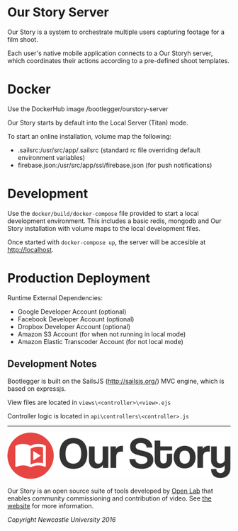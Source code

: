 # Our Story Server

Our Story is a system to orchestrate multiple users capturing footage for a film shoot. 

Each user's native mobile application connects to a Our Storyh server, which coordinates their actions according to a pre-defined shoot templates.

# Docker

Use the DockerHub image /bootlegger/ourstory-server

Our Story starts by default into the Local Server (Titan) mode.

To start an online installation, volume map the following:

- .sailsrc:/usr/src/app/.sailsrc (standard rc file overriding default environment variables)
- firebase.json:/usr/src/app/ssl/firebase.json (for push notifications)

# Development

Use the `docker/build/docker-compose` file provided to start a local development environment. This includes a basic redis, mongodb and Our Story installation with volume maps to the local development files.

Once started with `docker-compose up`, the server will be accesible at [http://localhost]().

# Production Deployment
Runtime External Dependencies:

- Google Developer Account (optional)
- Facebook Developer Account (optional)
- Dropbox Developer Account (optional)
- Amazon S3 Account (for when not running in local mode)
- Amazon Elastic Transcoder Account (for not local mode)

## Development Notes
Bootlegger is built on the SailsJS (http://sailsjs.org/) MVC engine, which is based on expressjs.

View files are located in `views\<controller>\<view>.ejs`

Controller logic is located in `api\controllers\<controller>.js`

---

![](platform.svg)

Our Story is an open source suite of tools developed by [Open Lab](http://openlab.ncl.ac.uk) that enables community commissioning and contribution of video. See [the website]( https://guide.ourstory.video) for more information.

*Copyright Newcastle University 2016*